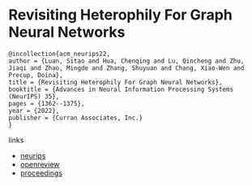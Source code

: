 # Revisiting Heterophily For Graph Neural Networks

```
@incollection{acm_neurips22,
author = {Luan, Sitao and Hua, Chenqing and Lu, Qincheng and Zhu, Jiaqi and Zhao, Mingde and Zhang, Shuyuan and Chang, Xiao-Wen and Precup, Doina},
title = {Revisiting Heterophily For Graph Neural Networks},
booktitle = {Advances in Neural Information Processing Systems (NeurIPS) 35},
pages = {1362--1375},
year = {2022},
publisher = {Curran Associates, Inc.}
}
```

links
- [neurips](https://nips.cc/Conferences/2022/Schedule?showEvent=54959)
- [openreview](https://openreview.net/forum?id=NjeEfP7e3KZ)
- [proceedings](https://papers.nips.cc//paper_files/paper/2022/hash/092359ce5cf60a80e882378944bf1be4-Abstract-Conference.html)

